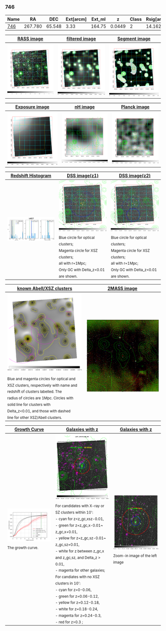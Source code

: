 <div STYLE="page-break-after: always;"></div>

### 746

|Name          |RA          |DEC      | Ext[arcm] | Ext_ml | z    | Class| Rsig[arcmin] | CRsig[c/s] | CR500[c/s] | R500[Mpc] |L500[erg/s]|F500[erg/s/cm^2]| M500[Msun]|Tx[keV]|beta|GC(XSZ,Delta_z<0.01)| GC(OPT,Delta_z<0.01)|GC|alias|
|--------------|------------|------------|---|---|-----------|--------|------|------|----|----|----|----|----|----|----|----|----|----|---|
|[746](script/746.md)     | 267.780       | 65.548       | 3.33    | 164.75   | 0.0449 | 2   | 14.162 |0.059 |0.055 |0.488 |3.471e+42 |7.334e-13 |3.456e+13 |1.127 |0.408 |MCXC, |N, |MCXC, |k407|

|[RASS image](../image/746/746_img.pdf)|[filtered image](../image/746/746_fil.pdf)|[Segment image](../image/746/746_seg.pdf)|
|-------------------|--------------------|-------------------|
| <img src="../image/746/746_img.png" width="300">  | <img src="../image/746/746_fil.png" width="300">   | <img src="../image/746/746_seg.png" width="300">  |

|[Exposure image](../image/746/746_mex.pdf)| [nH image](../image/746/746_nh.pdf)| [Planck image](../image/746/746_p.pdf)|
|-------------------|--------------------|-------------------|
|<img src="../image/746/746_mex.png" width="300">   | <img src="../image/746/746_nh.png" width="300">    | <img src="../image/746/746_p.png" width="300"> |

|[Redshift Histogram](../image/746/746_zg.pdf) | [DSS image(z1)](../image/746/746_dss_z1.pdf)      |  [DSS image(z2)](../image/746/746_dss_z2.pdf)    |
|-------------------|--------------------|-------------------|
|<img src="../image/746/746_zg.png" width="300"> |<img src="../image/746/746_dss_z1.png" width="300"> <sub><br>Blue circle for optical clusters; <br>Magenta circle for XSZ clusters; <br>all with r=1Mpc; <br>Only GC with Delta_z<0.01 are shown. </sub>| <img src="../image/746/746_dss_z2.png" width="300"><sub><br>Blue circle for optical clusters; <br>Magenta circle for XSZ clusters; <br>all with r=1Mpc; <br>Only GC with Delta_z<0.01 are shown. </sub> |

|[known Abell/XSZ clusters](../image/746/746_m.pdf) | [2MASS image](../image/746/746_2mass.pdf)      |
|-------------------|-------------------|
|<img src=../image/746/746_m.png width="300"> <sub><br>Blue and magenta circles for optical and <br>XSZ clusters, respectively with name and <br>redshift of clusters labelled. The <br>radius of circles are 1Mpc. Circles with <br>solid line for clusters with <br>Delta_z<0.01, and those with dashed <br>line for other XSZ/Abell clusters.        </sub>|<img src="../image/746/746_2mass.png" width="300">  |

|[Growth Curve](../image/746/746_gca_all.png) |[Galaxies with z](../image/746/746_opt_ned.pdf) |[Galaxies with z](../image/746/746_opt_ned_zoom.pdf) |
|-------------------|-------------------|-------------------|
| <img src="../image/746/746_gca_all.png" width="300"> <sub><br>The growth curve.</sub>| <img src=../image/746/746_opt_ned.png width="300"> <br><sub> For candidates with X-ray or SZ clusters within 10': <br> - cyan for z<z_gc,xsz-0.01, <br> - green for z=z_gc,x-0.01~ z_gc,x+0.01, <br> - yellow for z=z_gc,sz-0.01~ z_gc,sz+0.01, <br> - white for z between z_gc,x and z_gc,sz, and Delta_z > 0.01, <br> - magenta for other galaxies; <br>For candiates with no XSZ clusters in 10': <br> - cyan for z=0-0.06, <br> - green for z=0.06-0.12, <br> - yellow for z=0.12-0.18, <br> - white for z=0.18-0.24, <br> - magenta for z=0.24-0.3, <br> - red for z>0.3 ;  </sub>|<img src=../image/746/746_opt_ned_zoom.png width="300">  <br><sub> Zoom-in image of the left image</sub>|




